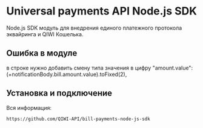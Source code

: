 # Universal payments API Node.js SDK

Node.js SDK модуль для внедрения единого платежного протокола эквайринга и QIWI Кошелька.

## Ошибка в модуле
в строке нужно добавить смену типа значения в цифру
"amount.value": (+notificationBody.bill.amount.value).toFixed(2),
## Установка и подключение
Вся информация:

```bash
https://github.com/QIWI-API/bill-payments-node-js-sdk
```
